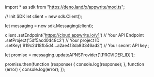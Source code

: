 import * as sdk from "https://deno.land/x/appwrite/mod.ts";

// Init SDK
let client = new sdk.Client();

let messaging = new sdk.Messaging(client);

client
    .setEndpoint('https://cloud.appwrite.io/v1') // Your API Endpoint
    .setProject('5df5acd0d48c2') // Your project ID
    .setKey('919c2d18fb5d4...a2ae413da83346ad2') // Your secret API key
;


let promise = messaging.updateAPNSProvider('[PROVIDER_ID]');

promise.then(function (response) {
    console.log(response);
}, function (error) {
    console.log(error);
});